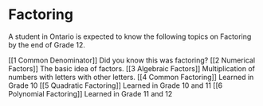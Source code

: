 # Factoring

A student in Ontario is expected to know the following topics on Factoring by the end of Grade 12.

[[1 Common Denominator]]
	Did you know this was factoring?
[[2 Numerical Factors]]
	The basic idea of factors.
[[3 Algebraic Factors]]
	Multiplication of numbers with letters with other letters.
[[4 Common Factoring]]
	Learned in Grade 10
[[5 Quadratic Factoring]]
	Learned in Grade 10 and 11
[[6 Polynomial Factoring]]
	Learned in Grade 11 and 12
